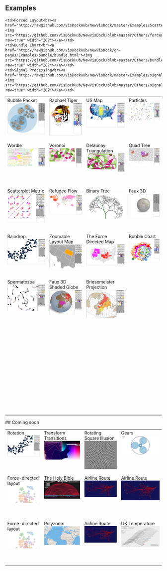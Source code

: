 ## Examples
<table>
  <tr height="146" valign="top">
    <td>Bubble Packet<br><a href="http://bl.ocks.org/Visdockhub/9246061"><img src="https://github.com/VisDockHub/NewVisDock/blob/master/Others/bubblepacket.png?raw=true" width="202"></a></td>
    <td>Raphael Tiger<br><a href="http://bl.ocks.org/Visdockhub/8391155"><img src="https://github.com/VisDockHub/NewVisDock/blob/master/Others/tigervis.png?raw=true" width="202"></a></td>
    <td>US Map<br><a href="http://bl.ocks.org/Visdockhub/8971734"><img src="http://github.com/VisDockHub/NewVisDock/blob/master/Others/USmap.png?raw=true" width="202"></a></td>
    <td>Particles<br><a href="http://bl.ocks.org/Visdockhub/8999029"><img src="https://github.com/VisDockHub/NewVisDock/blob/master/Others/particles.png?raw=true" width="202"></a></td>    
  </tr>

  <tr height="146" valign="top">
    <td>Wordle<br><a href="http://rawgithub.com/VisDockHub/NewVisDock/master/Examples/Wordle/MidnightSummer.html"><img src="https://github.com/VisDockHub/NewVisDock/blob/master/Others/wordle.png?raw=true" width="202"></a></td>
    <td>Voronoi<br><a href="http://bl.ocks.org/Visdockhub/9246195"><img src="https://github.com/VisDockHub/NewVisDock/blob/master/Others/voronoi.png?raw=true" width="202"></a></td>
    <td>Delaunay Triangulation<br><a href="http://bl.ocks.org/Visdockhub/8378966"><img src="https://github.com/VisDockHub/NewVisDock/blob/master/Others/delaunay.png?raw=true" width="202"></a></td>     
    <td>Quad Tree<br><a href="http://bl.ocks.org/Visdockhub/8379729"><img src="https://github.com/VisDockHub/NewVisDock/blob/master/Others/quadtree.png?raw=true" width="202"></a></td>   
  </tr>
  
  <tr height="146" valign="top">
    <td>Scatterplot Matrix<br><a href="http://bl.ocks.org/Visdockhub/8389891"><img src="https://github.com/VisDockHub/NewVisDock/blob/master/Others/scatterplotmatrix.png?raw=true" width="202"></a></td>
    <td>Refugee Flow<br><a href="http://bl.ocks.org/Visdockhub/9091714"><img src="https://github.com/VisDockHub/NewVisDock/blob/master/Others/refugeeflow.png?raw=true" width="202"></a></td>
    <td>Binary Tree<br><a href="http://bl.ocks.org/Visdockhub/9082328"><img src="https://github.com/VisDockHub/NewVisDock/blob/master/Others/binarytree.png?raw=true" width="202"></a></td>   
    <td>Faux 3D<br><a href="http://bl.ocks.org/Visdockhub/9082911"><img src="https://github.com/VisDockHub/NewVisDock/blob/master/Others/faux3D.png?raw=true" width="202"></a></td>    
  </tr>

  <tr height="146" valign="top">
    <td>Raindrop<br><a href="http://bl.ocks.org/Visdockhub/8973231"><img src="https://github.com/VisDockHub/NewVisDock/blob/master/Others/rotation.png?raw=true" width="202"></a></td>    
    <td>Zoomable Layout Map<br><a href="http://bl.ocks.org/Visdockhub/8971488"><img src="https://github.com/VisDockHub/NewVisDock/blob/master/Others/Zoomable_layout.png?raw=true" width="202"></a></td>  
    <td>The Force Directed Map<br><a href="http://bl.ocks.org/Visdockhub/8972904"><img src="https://github.com/VisDockHub/NewVisDock/blob/master/Others/forced_map.png?raw=true" width="202"></a></td>
    <td>Bubble Chart<br><a href="http://bl.ocks.org/Visdockhub/8973882"><img src="https://github.com/VisDockHub/NewVisDock/blob/master/Others/bundle.png?raw=true" width="202"></a></td>
  </tr>

  <tr height="146" valign="top">
    <td>Spermatozoa<br><a href="http://bl.ocks.org/Visdockhub/8999567"><img src="https://github.com/VisDockHub/NewVisDock/blob/master/Others/spermatozoa.png?raw=true" width="202"></a></td>
    <td>Faux 3D Shaded Globe<br><a href="http://bl.ocks.org/Visdockhub/9082845"><img src="https://github.com/VisDockHub/NewVisDock/blob/master/Others/faux3Dshaded.png?raw=true" width="202"></a></td>   
    <td>Briesemeister Projection<br><a href="http://bl.ocks.org/Visdockhub/9083027"><img src="https://github.com/VisDockHub/NewVisDock/blob/master/Others/briesemeister.png?raw=true" width="202"></a></td> 
  </tr>
  
  <tr height="146" valign="top">
   
   


  </tr>  

  <tr height="146" valign="top">

    <td>Forced Layout<br><a href="http://rawgithub.com/VisDockHub/NewVisDock/master/Examples/Scatterplot/index_new.html"><img src="https://github.com/VisDockHub/NewVisDock/blob/master/Others/forced_layout.png?raw=true" width="202"></a></td>    
    <td>Bundle Chart<br><a href="http://rawgithub.com/VisDockHub/NewVisDock/gh-pages/Examples/bundle/bundle.html"><img src="https://github.com/VisDockHub/NewVisDock/blob/master/Others/bundle.png?raw=true" width="202"></a></td>
    <td>Signal Processing<br><a href="http://rawgithub.com/VisDockHub/NewVisDock/master/Examples/signal/Examples/GettingStarted/GettingStarted.html"><img src="https://github.com/VisDockHub/NewVisDock/blob/master/Others/signal.png?raw=true" width="202"></a></td> 
  </tr> 

  
</table>
## Coming soon
<table>
  <tr height="146" valign="top">
    <td>Rotation<br><a href=""><img src="https://github.com/VisDockHub/NewVisDock/blob/master/Others/rotation.png?raw=true" width="202"></a></td>
    <td>Transform Transitions<br><a href=""><img src="https://github.com/VisDockHub/NewVisDock/blob/master/Others/transform%20transition.png?raw=true" width="202"></a></td>
    <td>Rotating Square Illusion<br><a href=""><img src="https://github.com/VisDockHub/NewVisDock/blob/master/Others/rotating%20squares.png?raw=true" width="202"></a></td>
    <td>Gears<br><a href=""><img src="https://github.com/VisDockHub/NewVisDock/blob/master/Others/gears.png?raw=true" width="202"></a></td>

  </tr>
  <tr height="146" valign="top">
    <td>Force-directed layout<br><a href=""><img src="https://github.com/VisDockHub/NewVisDock/blob/master/Others/forced-layout.png?raw=true" width="202"></a></td>
    <td>The Holy Bible<br><a href=""><img src="https://github.com/VisDockHub/NewVisDock/blob/master/Others/bible.png?raw=true" width="202"></a></td>
    <td>Airline Route<br><a href=""><img src="https://github.com/VisDockHub/NewVisDock/blob/master/Others/airline.png?raw=true" width="202"></a></td>
    <td>Airline Route<br><a href=""><img src="https://github.com/VisDockHub/NewVisDock/blob/master/Others/airline.png?raw=true" width="202"></a></td>  
    
  </tr>  
  
  
  
  <tr height="146" valign="top">
    <td>Force-directed layout<br><a href=""><img src="https://github.com/VisDockHub/NewVisDock/blob/master/Others/forced-layout.png?raw=true" width="202"></a></td>
    <td>Polyzoom<br><a href="http://rawgithub.com/VisDockHub/NewVisDock/master/Examples/Wordle/MidnightSummer.html"><img src="https://github.com/VisDockHub/NewVisDock/blob/master/Others/polyzoom.png?raw=true" width="202"></a></td>
    <td>Airline Route<br><a href=""><img src="https://github.com/VisDockHub/NewVisDock/blob/master/Others/airline.png?raw=true" width="202"></a></td>
    <td>UK Temperature<br><a href="http://rawgithub.com/VisDockHub/NewVisDock/master/Examples/Scatterplot/index_new.html"><img src="https://github.com/VisDockHub/NewVisDock/blob/master/Others/UKTemperature.png?raw=true" width="202"></a></td>   
    
  </tr>   
  
</table>


